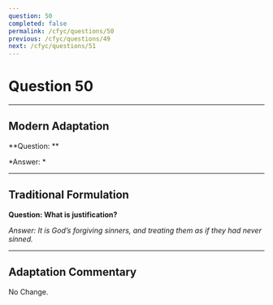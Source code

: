 ```yaml
---
question: 50
completed: false
permalink: /cfyc/questions/50
previous: /cfyc/questions/49
next: /cfyc/questions/51
---
```

# Question 50

---
## Modern Adaptation
**Question: **

*Answer: *

---
## Traditional Formulation
**Question: What is justification?**

*Answer: It is God’s forgiving sinners, and treating them as if they had never sinned.*

---
## Adaptation Commentary
No Change.